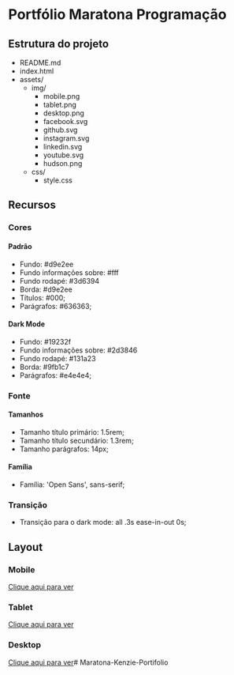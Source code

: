 # Portfólio Maratona Programação

## Estrutura do projeto

- README.md
- index.html
- assets/
    - img/
        - mobile.png
        - tablet.png
        - desktop.png
        - facebook.svg
        - github.svg
        - instagram.svg
        - linkedin.svg
        - youtube.svg
        - hudson.png
    - css/
        - style.css

## Recursos

### Cores

#### Padrão

- Fundo: #d9e2ee
- Fundo informações sobre: #fff
- Fundo rodapé: #3d6394
- Borda: #d9e2ee
- Títulos: #000;
- Parágrafos: #636363;

#### Dark Mode

- Fundo: #19232f
- Fundo informações sobre: #2d3846
- Fundo rodapé: #131a23
- Borda: #9fb1c7
- Parágrafos: #e4e4e4;

### Fonte

#### Tamanhos

- Tamanho título primário: 1.5rem;
- Tamanho título secundário: 1.3rem;
- Tamanho parágrafos: 14px;

#### Família

- Família: 'Open Sans', sans-serif;

### Transição

- Transição para o dark mode: all .3s ease-in-out 0s;

## Layout

### Mobile

[Clique aqui para ver](./assets/img/mobile.png)

### Tablet

[Clique aqui para ver](./assets/img/tablet.png)

### Desktop

[Clique aqui para ver](./assets/img/desktop.png)# Maratona-Kenzie-Portifolio
